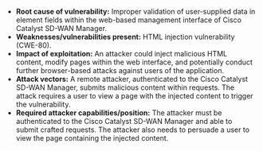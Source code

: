 - **Root cause of vulnerability:** Improper validation of user-supplied data in element fields within the web-based management interface of Cisco Catalyst SD-WAN Manager.
- **Weaknesses/vulnerabilities present:** HTML injection vulnerability (CWE-80).
- **Impact of exploitation:** An attacker could inject malicious HTML content, modify pages within the web interface, and potentially conduct further browser-based attacks against users of the application.
- **Attack vectors:**  A remote attacker, authenticated to the Cisco Catalyst SD-WAN Manager, submits malicious content within requests. The attack requires a user to view a page with the injected content to trigger the vulnerability.
- **Required attacker capabilities/position:** The attacker must be authenticated to the Cisco Catalyst SD-WAN Manager and able to submit crafted requests. The attacker also needs to persuade a user to view the page containing the injected content.